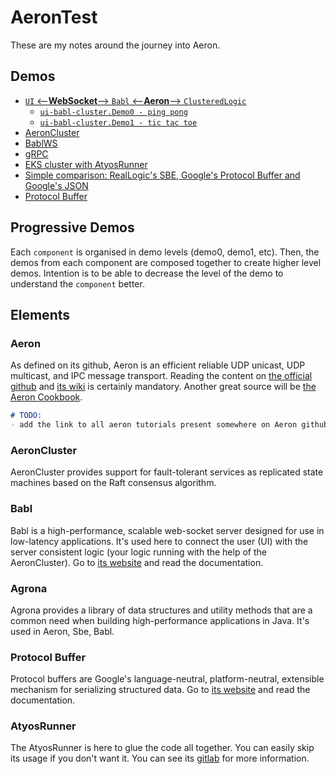 # AeronTest

These are my notes around the journey into Aeron.   

## Demos
- [`UI` <--**WebSocket**--> `Babl` <--**Aeron**--> `ClusteredLogic`](./components/Documentation/ui-babl-aeroncluster.md)
    - [`ui-babl-cluster.Demo0 - ping pong`](./components/Documentation/ui-babl-aeroncluster.md#ui-babl-clusterdemo0---the-pingpong-example)
    - [`ui-babl-cluster.Demo1 - tic tac toe`](./components/Documentation/ui-babl-aeroncluster.md#ui-babl-clusterdemo1---tic-tac-toe)
- [AeronCluster](./components/Cluster/README.md)
- [BablWS](./components/babl/README.md)
- [gRPC](./components/grpc/README.md)
- [EKS cluster with AtyosRunner](./components/eks_cluster/README.md)
- [Simple comparison: RealLogic's SBE, Google's Protocol Buffer and Google's JSON](./components/RealLogicSbe/README.md)
- [Protocol Buffer](./components/messages/README.md)

## Progressive Demos
Each `component` is organised in demo levels (demo0, demo1, etc). Then, the demos from each component are composed together to create higher level demos.
Intention is to be able to decrease the level of the demo to understand the `component` better. 

## Elements
### Aeron
As defined on its github, Aeron is an efficient reliable UDP unicast, UDP multicast, and IPC message transport.
Reading the content on [the official github](https://github.com/real-logic/aeron) and [its wiki](https://github.com/real-logic/aeron/wiki) is certainly mandatory.
Another great source will be [the Aeron Cookbook](https://aeroncookbook.com/).
```markdown
# TODO:
- add the link to all aeron tutorials present somewhere on Aeron github
```

### AeronCluster
AeronCluster provides support for fault-tolerant services as replicated state machines based on the Raft consensus algorithm.

### Babl
Babl is a high-performance, scalable web-socket server designed for use in low-latency applications.
It's used here to connect the user (UI) with the server consistent logic (your logic running with the help of the AeronCluster).
Go to [its website](https://github.com/babl-ws/babl) and read the documentation.

### Agrona
Agrona provides a library of data structures and utility methods that are a common need when building high-performance applications in Java.
It's used in Aeron, Sbe, Babl.

### Protocol Buffer
Protocol buffers are Google's language-neutral, platform-neutral, extensible mechanism for serializing structured data.
Go to [its website](https://developers.google.com/protocol-buffers) and read the documentation.

### AtyosRunner
The AtyosRunner is here to glue the code all together. You can easily skip its usage if you don't want it.
You can see its [gitlab](https://gitlab.com/atyos/atyosrunner) for more information.
